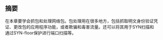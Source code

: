 ## 摘要

在本章要学会抓包和处理网络包。包处理用在很多地方，包括抓取明文身份验证凭证、更改包的应用程序功能，或者欺骗和毒害流量。还可以将其用于SYN扫描和通过SYN-floor保护进行端口扫描等。

